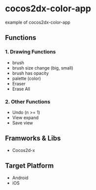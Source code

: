# cocos2dx-color-app
example of cocos2dx-color-app 

## Functions
### 1. Drawing Functions
- brush
- brush size change (big, small)
- brush has opacity
- palette (color)
- Eraser
- Erase All

### 2. Other Functions
- Undo (n >= 1)
- View expand
- Save view

## Framworks & Libs
- Cocos2d-x

## Target Platform
- Android
- iOS
